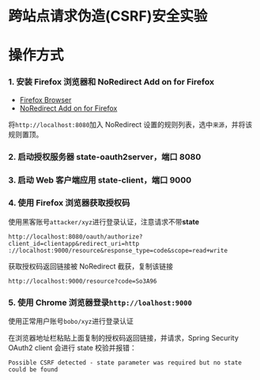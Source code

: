 # 跨站点请求伪造(CSRF)安全实验

# 操作方式

### 1. 安装 Firefox 浏览器和 NoRedirect Add on for Firefox

- [Firefox Browser](http://ftp.mozilla.org/pub/firefox/releases/47.0.2/win64/zh-CN/)
- [NoRedirect Add on for Firefox](https://addons.thunderbird.net/en-us/firefox/addon/noredirect/)

将`http://localhost:8080`加入 NoRedirect 设置的规则列表，选中`来源`，并将该规则置顶。

### 2. 启动授权服务器 state-oauth2server，端口 8080

### 3. 启动 Web 客户端应用 state-client，端口 9000

### 4. 使用 Firefox 浏览器获取授权码

使用黑客账号`attacker/xyz`进行登录认证，注意请求不带**state**

```
http://localhost:8080/oauth/authorize?client_id=clientapp&redirect_uri=http
://localhost:9000/resource&response_type=code&scope=read+write
```

获取授权码返回链接被 NoRedirect 截获，复制该链接

```
http://localhost:9000/resource?code=So3A96
```

### 5. 使用 Chrome 浏览器登录`http://loalhost:9000`

使用正常用户账号`bobo/xyz`进行登录认证

在浏览器地址栏粘贴上面复制的授权码返回链接，并请求，Spring Security OAuth2 client 会进行 state 校验并报错：

```
Possible CSRF detected - state parameter was required but no state could be found
```

